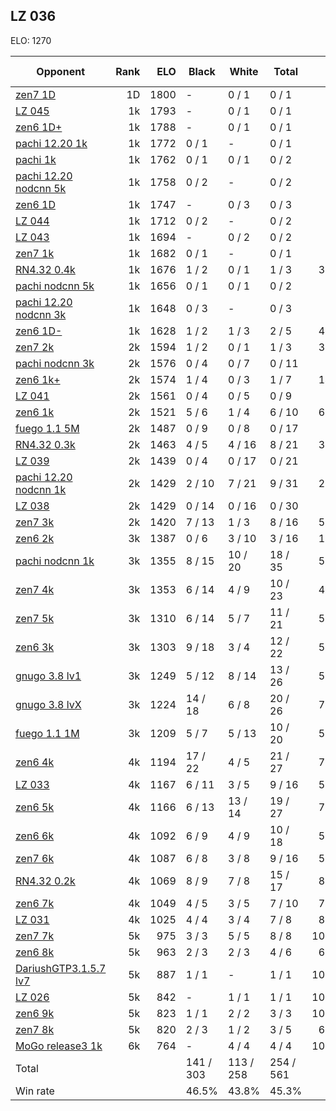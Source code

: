 ## LZ 036 ##

ELO: 1270

Opponent | Rank | ELO | Black | White | Total | Win rate
---------|-----:|----:|-------|-------|-------|-------:
[zen7 1D](zen7%201D.md) | 1D | 1800 | - | 0 / 1 | 0 / 1 | 0.0%
[LZ 045](LZ%20045.md) | 1k | 1793 | - | 0 / 1 | 0 / 1 | 0.0%
[zen6 1D+](zen6%201D+.md) | 1k | 1788 | - | 0 / 1 | 0 / 1 | 0.0%
[pachi 12.20 1k](pachi%2012.20%201k.md) | 1k | 1772 | 0 / 1 | - | 0 / 1 | 0.0%
[pachi 1k](pachi%201k.md) | 1k | 1762 | 0 / 1 | 0 / 1 | 0 / 2 | 0.0%
[pachi 12.20 nodcnn 5k](pachi%2012.20%20nodcnn%205k.md) | 1k | 1758 | 0 / 2 | - | 0 / 2 | 0.0%
[zen6 1D](zen6%201D.md) | 1k | 1747 | - | 0 / 3 | 0 / 3 | 0.0%
[LZ 044](LZ%20044.md) | 1k | 1712 | 0 / 2 | - | 0 / 2 | 0.0%
[LZ 043](LZ%20043.md) | 1k | 1694 | - | 0 / 2 | 0 / 2 | 0.0%
[zen7 1k](zen7%201k.md) | 1k | 1682 | 0 / 1 | - | 0 / 1 | 0.0%
[RN4.32 0.4k](RN4.32%200.4k.md) | 1k | 1676 | 1 / 2 | 0 / 1 | 1 / 3 | 33.3%
[pachi nodcnn 5k](pachi%20nodcnn%205k.md) | 1k | 1656 | 0 / 1 | 0 / 1 | 0 / 2 | 0.0%
[pachi 12.20 nodcnn 3k](pachi%2012.20%20nodcnn%203k.md) | 1k | 1648 | 0 / 3 | - | 0 / 3 | 0.0%
[zen6 1D-](zen6%201D-.md) | 1k | 1628 | 1 / 2 | 1 / 3 | 2 / 5 | 40.0%
[zen7 2k](zen7%202k.md) | 2k | 1594 | 1 / 2 | 0 / 1 | 1 / 3 | 33.3%
[pachi nodcnn 3k](pachi%20nodcnn%203k.md) | 2k | 1576 | 0 / 4 | 0 / 7 | 0 / 11 | 0.0%
[zen6 1k+](zen6%201k+.md) | 2k | 1574 | 1 / 4 | 0 / 3 | 1 / 7 | 14.3%
[LZ 041](LZ%20041.md) | 2k | 1561 | 0 / 4 | 0 / 5 | 0 / 9 | 0.0%
[zen6 1k](zen6%201k.md) | 2k | 1521 | 5 / 6 | 1 / 4 | 6 / 10 | 60.0%
[fuego 1.1 5M](fuego%201.1%205M.md) | 2k | 1487 | 0 / 9 | 0 / 8 | 0 / 17 | 0.0%
[RN4.32 0.3k](RN4.32%200.3k.md) | 2k | 1463 | 4 / 5 | 4 / 16 | 8 / 21 | 38.1%
[LZ 039](LZ%20039.md) | 2k | 1439 | 0 / 4 | 0 / 17 | 0 / 21 | 0.0%
[pachi 12.20 nodcnn 1k](pachi%2012.20%20nodcnn%201k.md) | 2k | 1429 | 2 / 10 | 7 / 21 | 9 / 31 | 29.0%
[LZ 038](LZ%20038.md) | 2k | 1429 | 0 / 14 | 0 / 16 | 0 / 30 | 0.0%
[zen7 3k](zen7%203k.md) | 2k | 1420 | 7 / 13 | 1 / 3 | 8 / 16 | 50.0%
[zen6 2k](zen6%202k.md) | 3k | 1387 | 0 / 6 | 3 / 10 | 3 / 16 | 18.8%
[pachi nodcnn 1k](pachi%20nodcnn%201k.md) | 3k | 1355 | 8 / 15 | 10 / 20 | 18 / 35 | 51.4%
[zen7 4k](zen7%204k.md) | 3k | 1353 | 6 / 14 | 4 / 9 | 10 / 23 | 43.5%
[zen7 5k](zen7%205k.md) | 3k | 1310 | 6 / 14 | 5 / 7 | 11 / 21 | 52.4%
[zen6 3k](zen6%203k.md) | 3k | 1303 | 9 / 18 | 3 / 4 | 12 / 22 | 54.5%
[gnugo 3.8 lv1](gnugo%203.8%20lv1.md) | 3k | 1249 | 5 / 12 | 8 / 14 | 13 / 26 | 50.0%
[gnugo 3.8 lvX](gnugo%203.8%20lvX.md) | 3k | 1224 | 14 / 18 | 6 / 8 | 20 / 26 | 76.9%
[fuego 1.1 1M](fuego%201.1%201M.md) | 3k | 1209 | 5 / 7 | 5 / 13 | 10 / 20 | 50.0%
[zen6 4k](zen6%204k.md) | 4k | 1194 | 17 / 22 | 4 / 5 | 21 / 27 | 77.8%
[LZ 033](LZ%20033.md) | 4k | 1167 | 6 / 11 | 3 / 5 | 9 / 16 | 56.3%
[zen6 5k](zen6%205k.md) | 4k | 1166 | 6 / 13 | 13 / 14 | 19 / 27 | 70.4%
[zen6 6k](zen6%206k.md) | 4k | 1092 | 6 / 9 | 4 / 9 | 10 / 18 | 55.6%
[zen7 6k](zen7%206k.md) | 4k | 1087 | 6 / 8 | 3 / 8 | 9 / 16 | 56.3%
[RN4.32 0.2k](RN4.32%200.2k.md) | 4k | 1069 | 8 / 9 | 7 / 8 | 15 / 17 | 88.2%
[zen6 7k](zen6%207k.md) | 4k | 1049 | 4 / 5 | 3 / 5 | 7 / 10 | 70.0%
[LZ 031](LZ%20031.md) | 4k | 1025 | 4 / 4 | 3 / 4 | 7 / 8 | 87.5%
[zen7 7k](zen7%207k.md) | 5k | 975 | 3 / 3 | 5 / 5 | 8 / 8 | 100.0%
[zen6 8k](zen6%208k.md) | 5k | 963 | 2 / 3 | 2 / 3 | 4 / 6 | 66.7%
[DariushGTP3.1.5.7 lv7](DariushGTP3.1.5.7%20lv7.md) | 5k | 887 | 1 / 1 | - | 1 / 1 | 100.0%
[LZ 026](LZ%20026.md) | 5k | 842 | - | 1 / 1 | 1 / 1 | 100.0%
[zen6 9k](zen6%209k.md) | 5k | 823 | 1 / 1 | 2 / 2 | 3 / 3 | 100.0%
[zen7 8k](zen7%208k.md) | 5k | 820 | 2 / 3 | 1 / 2 | 3 / 5 | 60.0%
[MoGo release3 1k](MoGo%20release3%201k.md) | 6k | 764 | - | 4 / 4 | 4 / 4 | 100.0%
Total | | | 141 / 303 | 113 / 258 | 254 / 561 | 
Win rate| | | 46.5% | 43.8% | 45.3% | 
